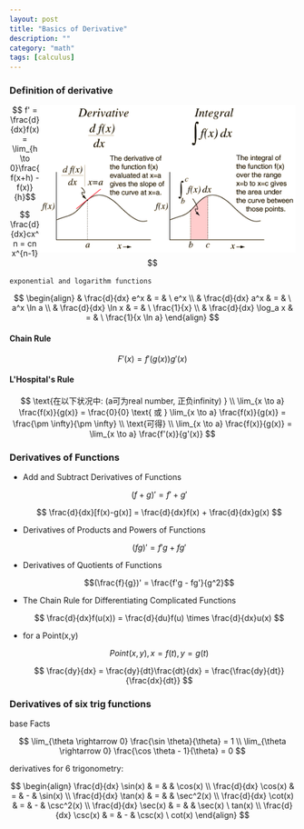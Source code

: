 ```yaml
---
layout: post
title: "Basics of Derivative"
description: ""
category: "math"
tags: [calculus]
---
```


<script type="text/javascript" async
  src="https://cdn.mathjax.org/mathjax/latest/MathJax.js?config=TeX-MML-AM_CHTML">
</script>

<script type="text/x-mathjax-config">
MathJax.Hub.Config({
  displayAlign: "left"
});
</script>

### Definition of derivative

<img style="float:right;width:450px;" src="/assets/img/2016-Q3/160803-derint.gif" />

  $$ f' = \frac{d}{dx}f(x) = \lim_{h \to 0}\frac{f(x+h) - f(x)}{h}$$

  $$ \frac{d}{dx}cx^n = cn x^{n-1} $$


`exponential and logarithm functions`

$$
\begin{align}
& \frac{d}{dx} e^x      & = & \ e^x \\
& \frac{d}{dx} a^x      & = & \ a^x \ln a \\
& \frac{d}{dx} \ln x    & = & \ \frac{1}{x} \\
& \frac{d}{dx} \log_a x & = & \ \frac{1}{x \ln a}
\end{align}
$$

#### Chain Rule

$$
F'(x) = f' \left( g(x) \right) g'(x)
$$

#### L'Hospital's Rule
 
  $$ 
  \text{在以下状况中: (a可为real number, 正负infinity) } \\
  \lim_{x \to a} \frac{f(x)}{g(x)} = \frac{0}{0}
  \text{ 或 }
  \lim_{x \to a} \frac{f(x)}{g(x)} = \frac{\pm \infty}{\pm \infty} \\
  \text{可得} \\
  \lim_{x \to a} \frac{f(x)}{g(x)} = \lim_{x \to a} \frac{f'(x)}{g'(x)}
  $$

### Derivatives of Functions

- Add and Subtract Derivatives of Functions

  $$ (f+g)' = f' + g' $$
  
  $$ \frac{d}{dx}[f(x)-g(x)] = \frac{d}{dx}f(x) + \frac{d}{dx}g(x) $$
  
- Derivatives of Products and Powers of Functions

  $$ (fg)' = f'g + fg' $$
  
- Derivatives of Quotients of Functions

  $$(\frac{f}{g})'  = \frac{f'g - fg'}{g^2}$$
  
- The Chain Rule for Differentiating Complicated Functions

  $$ \frac{d}{dx}f(u(x)) = \frac{d}{du}f(u) \times \frac{d}{dx}u(x) $$

- for a Point(x,y)

  $$ Point(x,y), x=f(t), y=g(t) $$

  $$ \frac{dy}{dx} = \frac{dy}{dt}\frac{dt}{dx} = \frac{\frac{dy}{dt}}{\frac{dx}{dt}} $$


### Derivatives of six trig functions

base Facts

$$
\lim_{\theta \rightarrow 0} \frac{\sin \theta}{\theta} = 1
\\
\lim_{\theta \rightarrow 0} \frac{\cos \theta - 1}{\theta} = 0
$$

derivatives for 6 trigonometry:

$$
\begin{align}
\frac{d}{dx} \sin(x) & = &   & \cos(x) \\
\frac{d}{dx} \cos(x) & = & - & \sin(x) \\
\frac{d}{dx} \tan(x) & = &   & \sec^2(x) \\
\frac{d}{dx} \cot(x) & = & - & \csc^2(x) \\
\frac{d}{dx} \sec(x) & = &   & \sec(x) \ tan(x) \\
\frac{d}{dx} \csc(x) & = & - & \csc(x) \ cot(x)
\end{align}
$$
